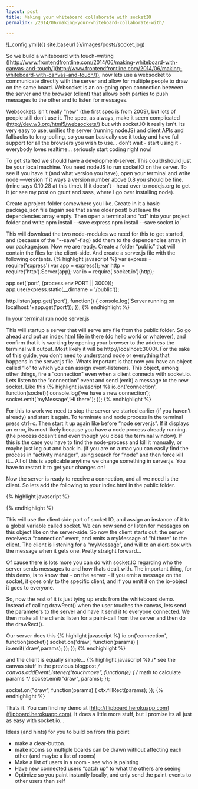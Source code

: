```yaml
---
layout: post
title: Making your whiteboard collaborate with socketIO
permalink: /2014/06/making-your-whiteboard-collaborate-with/

---
```


![_config.yml]({{ site.baseurl }}/images/posts/socket.jpg)

So we build a whiteboard with touch-writing ([http://www.frontendfrontline.com/2014/06/making-whiteboard-with-canvas-and-touch/](http://www.frontendfrontline.com/2014/06/making-whiteboard-with-canvas-and-touch/)), now lets use a websocket to communicate directly with the server and allow for multiple people to draw on the same board. Websocket is an on-going open connection between the server and the browser (client) that allows both parties to push messages to the other and to listen for messages. 

Websockets isn’t really "new" (the first spec is from 2009), but lots of people still don’t use it. The spec, as always, make it seem complicated (http://dev.w3.org/html5/websockets/) but with socket.IO it really isn't. Its very easy to use, unifies the server (running nodeJS) and client APIs and fallbacks to long-polling, so you can basically use it today and have full support for all the browsers you wish to use… don’t wait - start using it - everybody loves realtime… seriously start coding right now! 

To get started we should have a development-server. This could/should just be your local machine. You need nodeJS to run socketIO on the server. To see if you have it (and what version you have), open your terminal and write 
node —version
If it ways a version number above 0.8 you should be fine. (mine says 0.10.28 at this time). If it doesn’t - head over to nodejs.org to get it (or see my post on grunt and sass, where I go over installing node). 

Create a project-folder somewhere you like. Create in it a basic package.json file (again see that same older post) but leave the dependencies array empty. Then open a terminal and “cd” into your project folder and write 
npm install --save express
npm install --save socket.io

This will download the two node-modules we need for this to get started, and (because of the "--save"-flag) add them to the dependencies array in our package.json. Now we are ready. Create a folder “public” that will contain the files for the client-side. And create a server.js file with the following contents. 
{% highlight javascript %}
var express = require('express')
var app = express();
var http = require('http').Server(app);
var io = require('socket.io')(http);

app.set('port', (process.env.PORT || 3000));
app.use(express.static(__dirname + '/public'));

http.listen(app.get('port'), function() {
  console.log('Server running on localhost:'+app.get('port'));
});
{% endhighlight %}

In your terminal run
node server.js

This will startup a server that will serve any file from the public folder. So go ahead and put an index.html file in there (do hello world or whatever), and confirm that it is working by opening your browser to the address the terminal will output. Most likely it will be http://localhost:3000/. For the sake of this guide, you don’t need to understand node or everything that happens in the server.js file. Whats important is that now you have an object called “io” to which you can assign event-listeners. This object, among other things, fire a “connection" even when a client connects with socket.io. Lets listen to the “connection” event and send (emit) a message to the new socket. Like this
{% highlight javascript %}
io.on('connection', function(socket){
  console.log(‘we have a new connection’);
  socket.emit(‘myMessage’,’Hi there");
});
{% endhighlight %}

For this to work we need to stop the server we started earlier (if you haven’t already) and start it again. To terminate and node process in the terminal press ctrl+c. Then start it up again like before “node server.js”. If it displays an error, its most likely because you have a node process already running. (the process doesn’t end even though you close the terminal window). If this is the case you have to find the node-process and kill it manually, or maybe just log out and back in. (if you are on a mac you can easily find the process in “activity manager”, using search for “node” and then force kill it… All of this is applicable anytime we change something in server.js. You have to restart it to get your changes on!

Now the server is ready to receive a connection, and all we need is the client. So lets add the following to your index.html in the public folder. 

{% highlight javascript %}
<script src="/socket.io/socket.io.js"></script>
<script>
  var socket = io();

  socket.on('myMessage', function(msg) {
    alert(msg);
  });
</script>
{% endhighlight %}

This will use the client side part of socket IO, and assign an instance of it to a global variable called socket. We can now send or listen for messages on this object like on the server-side. So now the client starts out, the server receives a “connection” event, and emits a myMessage of “hi there” to the client. The client is listening for a “myMessage”, and will to an alert-box with the message when it gets one. Pretty straight forward… 

Of cause there is lots more you can do with socket.IO regarding who the server sends messages to and how thats dealt with. The important thing, for this demo, is to know that - on the server - if you emit a message on the socket, it goes only to the specific client, and if you emit it on the io-object it goes to everyone. 

So, now the rest of it is just tying up ends from the whiteboard demo. Instead of calling drawRect() when the user touches the canvas, lets send the parameters to the server and have it send it to everyone connected. We then make all the clients listen for a paint-call from the server and then do the drawRect(). 

Our server does this
{% highlight javascript %}
io.on('connection', function(socket){
  socket.on('draw', function(params) {
     io.emit('draw',params);
  });
});
{% endhighlight %}

and the client is equally simple…
{% highlight javascript %}
/* see the canvas stuff in the previous blogpost */
canvas.addEventListener("touchmove", function(e) {
  /* math to calculate params */
  socket.emit("draw", params);
});

socket.on("draw", function(params) {
  ctx.fillRect(params);
});
{% endhighlight %}

Thats it. You can find my demo at [http://flipboard.herokuapp.com](flipboard.herokuapp.com). It does a little more stuff, but I promise its all just as easy with socket.io...

Ideas (and hints) for you to build on from this point
* make a clear-button.
* make rooms so multiple boards can be drawn without affecting each other (and maybe a list of rooms)
* Make a list of users in a room - see who is painting
* Have new connected users “catch up” to what the others are seeing
* Optimize so you paint instantly locally, and only send the paint-events to other users than self
